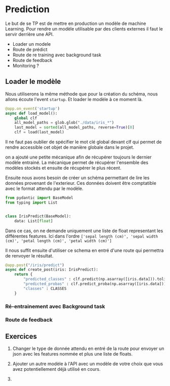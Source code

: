 # Prediction

Le but de se TP est de mettre en production un modèle de machine Learning. Pour rendre un modèle utilisable par des clients externes il faut le servir derrière une API.

- Loader un modele
- Route de prédict
- Route de re training avec background task
- Route de feedback
- Monitoring ?

## Loader le modèle

Nous utiliserons la même méthode que pour la création du schéma, nous allons écoute l'event `startup`. Et loader le modèle à ce moment là.

```python
@app.on_event('startup')
async def load_model():
    global clf
    all_model_paths = glob.glob("./data/iris_*")
    last_model = sorted(all_model_paths, reverse=True)[0]
    clf = load(last_model)
```

Il ne faut pas oublier de spécifier le mot clé global devant clf qui permet de rendre accessible cet objet de manière globale dans le projet.

on a ajouté une petite mécanique afin de récupérer toujours le dernier modèle entrainé. La mécanique permet de récupérer l'ensemble des modèles stockés et ensuite de récupérer le plus récent.

Ensuite nous avons besoin de créer un schéma permettant de lire les données provenant de l'exterieur. Ces données doivent être comptatible avec le format attendu par le modèle.

```python
from pydantic import BaseModel
from typing import List


class IrisPredict(BaseModel):
    data: List[float]
```

Dans ce cas, on ne demande uniquement une liste de float representant les différentes features. Ici dans l'ordre `['sepal length (cm)', 'sepal width (cm)', 'petal length (cm)', 'petal width (cm)']` 

Il nous suffit ensuite d'utiliser ce schema en entré d'une route qui permettra de renvoyer le résultat.

```python
@app.post("/iris/predict")
async def create_post(iris: IrisPredict):
    return {
        "predicted_classes" : clf.predict(np.asarray([iris.data])).tolist(),
        "predicted_probas" : clf.predict_proba(np.asarray([iris.data])).tolist(), 
        "classes" : CLASSES
    }
```

### Ré-entrainement avec Background task

### Route de feedback


## Exercices

1. Changer le type de donnée attendu en entré de la route pour envoyer un json avec les features nommée et plus une liste de floats.

2. Ajouter un autre modèle à l'API avec un modèle de votre choix que vous avez potentiellement déjà utilisé en cours.

3. 